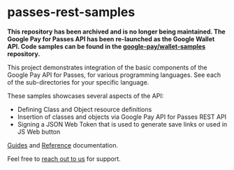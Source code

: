 passes-rest-samples
===================

**This repository has been archived and is no longer being maintained. The Google Pay for Passes API has been re-launched as the Google Wallet API. Code samples can be found in the [google-pay/wallet-samples](https://github.com/google-pay/wallet-samples) repository.**

This project demonstrates integration of the basic components of the Google Pay API for Passes, for various programming languages. See each of the sub-directories for your specific language.

These samples showcases several aspects of the API:

* Defining Class and Object resource definitions
* Insertion of classes and objects via Google Pay API for Passes REST API
* Signing a JSON Web Token that is used to generate save links or used in JS Web button

[Guides](https://developers.google.com/pay/passes/guides/overview/about/about-google-pay-api-for-passes) and [Reference](https://developers.google.com/pay/passes/rest) documentation.

Feel free to [reach out to us](https://support.google.com/pay/merchants/contact/instore_merchant_support?visit_id=637015668081569274-2237198751&rd=1) for support.
